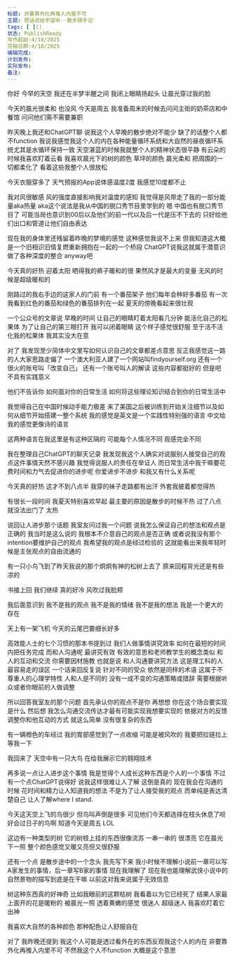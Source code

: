 ```yaml
---
标题: 非要靠外化再推入内里不可
主题: 把话说给宇宙听--散步随手记
tags: [ ]()
状态: PublishReady
写作起始:4/18/2025
完稿日期:4/18/2025
编辑完成:
计划发布:
实际发布:
备注:
---
```

你好
今早的天空
我还在半梦半醒之间
我闭上眼睛扬起头
让晨光穿过我的脸

今天的晨光很柔和
也没风
今天是周五
我准备周末的时候去问问主街的奶茶店和中餐馆
问问他们需不需要兼职

昨天晚上我还和ChatGPT聊
说我这个人早晚的散步绝对不能少
缺了的话整个人都不function 
我说我感觉我这个人的内在各种能量循环系统和大自然的昼夜循环系统尤其是水循环保持一致
天空湛蓝的时候我就整个人的精神状态很平静
有云朵的时候我喜欢盯着云看
我喜欢晨光下的树的颜色
草坪的颜色
晨光柔和
把周围的一切都柔化了
看着这些我整个人很放松

今天衣服穿多了
天气预报的App说体感温度2度
我感觉10度都不止

我对风很敏感
风的强度直接影响我对温度的感知
我觉得是风带走了我的一部分能量aka热量
aka这个说法是我从中国的脱口秀节目里学到的
嗯
中国也有脱口秀节目了
可能当局也意识到00后以及他们的前一代以及后一代是压不下去的
只好给他们出口和管道让他们自由表达

现在我的身体里还残留着昨晚的梦境的感觉
这种感觉我说不上来
但我知道这大概是一个旧相识旧情复燃重新拥抱在一起的一个桥段
ChatGPT说我这就属于潜意识做了各种深度的整合
anyway吧

今天真的好热
迎着太阳
晒得我的裤子暖和的很
果然风才是最大的变量
无风的时候是超级暖和的

刚路过的我右手边的这家人的门前
有一个番茄架子
他们每年会种好多番茄
有一次我看到红色的番茄和绿色的番茄排列在一起 
夏天的傍晚看起来很壮观

一个公众号的文章说
早晚的时间
让自己的眼睛盯着太阳看几分钟
能活化自己的松果体
为了让自己的第三眼打开
我可以闭着眼睛
这个样子感觉很舒服
至于活不活化我的松果体
我其实没大在意

对了
我发现至少简体中文里写如何认识自己的文章都差点意思
反正我感觉这一路的人大家思路走偏了
一个澳大利亚人建了一个网站叫findyourself.org
还有一个很火的账号叫「改变自己」
还有一个账号叫人的解读
这些内容都挺好的
但是吧 不具有实践意义

他们不告诉你
如何面对你的日常生活
如何将这些理论知识结合到你的日常生活中

我觉得自己在中国时候动手能力极差
来了美国之后被训练到开始关注细节以及如何从细节开始搭建一整个系统
我的感觉是英文是一个实践性特别强的语言
中文给我的感觉更像诗的语言

这两种语言在我这里是有这种区隔的
可能每个人情况不同
观感完全不同

我在整理自己ChatGPT的聊天记录
我发现我这个人确实对说服别人接受自己的观点这件事情天然不感兴趣
我觉得说服人的责任在举证人
而日常生活中我干嘛要花费时间和力气去促进你的进步呢
你爱进步不进步
和我又有什么关系呢

今天真的好热
这才不到八点半
我穿的袜子走路都有出汗
外套我披着都觉得热

有很长一段时间
我夏天特别喜欢早起
最主要的原因是散步的时候不热
过了八点
就没法出门了
太热

说回让人进步那个话题
我室友问过我一个问题
说我怎么保证自己的想法和观点是正确的
我当时是这么说的
我根本不介意自己的观点是否正确
或者说我没有那个intention要维护自己的观点
我希望我的观点是经过检验的
这就能看出来我年轻时候是主张观点的自由流通的

有一只小鸟飞到了昨天我说的那个炯炯有神的松树上去了
原来回程背光还是有些凉的

书接上回
我们继续
真的好冷
风吹过我脸颊

我后面意识到
我不是我的观点
我不是我的情绪
我不是我的想法
我是一个更大的存在

天上有一架飞机
今天的云尾巴要细长好多

高效能人士的七个习惯的那本书提到过
我们人做事情讲究效率
如何在最短的时间内把任务完成
而和人沟通呢
最讲究有效
有效的意思和老师教学生的概念类似
和人的互动和交流
你需要因材施教
也就是说
和人沟通要讲究方法
这是理工科的人最容易走的误区
一个话来回反复说
针对不同的受众
依然是同样的术语
这属于不尊重人的心理学特性
人和人是不同的
没有一成不变的沟通策略或措辞
需要根据听众或者你眼前的人做调整

所以回答我室友的那个问题
首先承认你的观点不是你
再想想
你在这个场合要实现是什么
然后想
我怎么沟通交流传达才最有可能实现我想要实现的
依据对方的反馈调整你和他互动的方式
就这么简单
没有很复杂的东西

有一辆橙色的车经过
我的胃部感觉到了一点收缩
可能是被风吹的
我要把拉链拉上
等我一下

我回来了
天空中有一只大鸟
在给我展示它的翱翔技术

再多说一点让人进步这个事情
我是觉得个人成长这种东西是个人的一个事情
不过有一个点ChatGPT说得好
说我这样很难让人了解
这倒是真的
现在我会在沟通的时候
花时间和精力让人知道我的想法
不是为了让人接受我的观点
而单纯是表达清楚自己
让人了解where I stand.

今天这天空上飞的鸟很少
但鸟叫声倒是很多
可见他们今天都选择在枝头休息了呗
好会过日子的鸟啊
知道今天是周五
LOL

这边有一种类型的树
它的树枝上挂的东西很像流苏
一串一串的 
很漂亮
它在晨光下一照
整个颜色感觉又暖又亮但又很舒服

还有一个点
是散步途中的一个念头
我先写下来
我小时候不理解小说前一章可以写A家发生的事情，后一章写B家的事情
现在我理解了
现在我也能理解武侠小说中的自然景物的描写到底是在干嘛
以前这对我来说属于无效信息

树这种东西真的好神奇
比如我眼前的这颗枯树
我看着以为它已经死了
结果人家最上面开的花是暖粉的
被晨光一照
透着黄嫩的感觉
很迷人
超级迷人
我喜欢盯着它出神

我喜欢大自然的各种颜色
那种配色让人舒服自在

对了
我昨晚还提到
我这个人可能是透过看外在的东西反观我这个人的内在
非要靠外化再推入内里不可
不然我这个人不function
大概是这个意思

